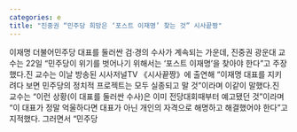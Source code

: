 ```yaml
---
categories: e
title: "진중권 “민주당 희망은 ‘포스트 이재명’ 찾는 것” 시사끝짱"
---
```

이재명 더불어민주당 대표를 둘러싼 검‧경의 수사가 계속되는 가운데, 진중권 광운대 교수는 22일 “민주당이 위기를 벗어나기 위해서는 ‘포스트 이재명’을 찾아야 한다”고 주장했다.진 교수는 이날 방송된 시사저널TV 《시사끝짱》에 출연해 “이재명 대표를 지키려다 보면 민주당의 정치적 프로젝트는 모두 실종되고 말 것”이라며 이같이 말했다.진 교수는 “이런 상황(이 대표를 둘러싼 수사)은 이미 전당대회때부터 예고됐던 것”이라며 “이 대표가 정말 억울하다면 대표가 아닌 개인의 자격으로 해명하고 해결했어야 한다”고 지적했다. 그러면서 “민주당